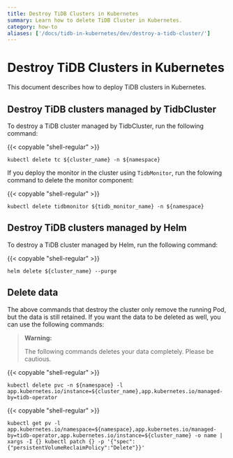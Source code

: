```yaml
---
title: Destroy TiDB Clusters in Kubernetes
summary: Learn how to delete TiDB Cluster in Kubernetes.
category: how-to
aliases: ['/docs/tidb-in-kubernetes/dev/destroy-a-tidb-cluster/']
---
```


# Destroy TiDB Clusters in Kubernetes

This document describes how to deploy TiDB clusters in Kubernetes.

## Destroy TiDB clusters managed by TidbCluster

To destroy a TiDB cluster managed by TidbCluster, run the following command:

{{< copyable "shell-regular" >}}

```shell
kubectl delete tc ${cluster_name} -n ${namespace}
```

If you deploy the monitor in the cluster using `TidbMonitor`, run the folowing command to delete the monitor component:

{{< copyable "shell-regular" >}}

```shell
kubectl delete tidbmonitor ${tidb_monitor_name} -n ${namespace}
```

## Destroy TiDB clusters managed by Helm

To destroy a TiDB cluster managed by Helm, run the following command:

{{< copyable "shell-regular" >}}

```shell
helm delete ${cluster_name} --purge
```

## Delete data

The above commands that destroy the cluster only remove the running Pod, but the data is still retained. If you want the data to be deleted as well, you can use the following commands:

> **Warning:**
>
> The following commands deletes your data completely. Please be cautious.

{{< copyable "shell-regular" >}}

```shell
kubectl delete pvc -n ${namespace} -l app.kubernetes.io/instance=${cluster_name},app.kubernetes.io/managed-by=tidb-operator
```

{{< copyable "shell-regular" >}}

```shell
kubectl get pv -l app.kubernetes.io/namespace=${namespace},app.kubernetes.io/managed-by=tidb-operator,app.kubernetes.io/instance=${cluster_name} -o name | xargs -I {} kubectl patch {} -p '{"spec":{"persistentVolumeReclaimPolicy":"Delete"}}'
```
